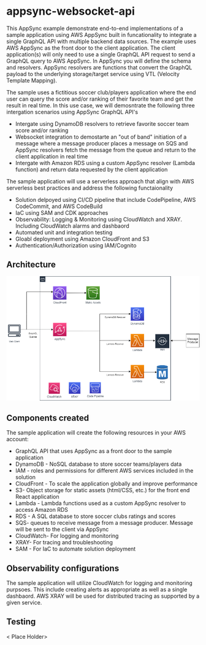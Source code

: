 # appsync-websocket-api

This AppSync example demonstrate end-to-end implementations of a sample application using AWS AppSync built in funcationality to integrate a single GraphQL API with multiple backend data sources. The example uses AWS AppSync as the front door to the client application. The client application(s) will only need to use a single GraphQL API request to send a GraphQL query to AWS AppSync. In AppSync you will define the schema and resolvers. AppSync resolvers are functions that convert the GraphQL payload to the underlying storage/target service using VTL (Velocity Template Mapping). 

The sample uses a fictitious soccer club/players application where the end user can query the score and/or ranking of their favorite team and get the result in real time. In this use case, we will demosntrate the following three intergation scenarios using AppSync GraphQL API's

 - Intergate using DynamoDB resolvers to retrieve favorite soccer team score and/or ranking
 - Websocket integration to demostarte an "out of band" initiation of a message where a message producer places a message on SQS and AppSync resolvers fetch the message from the queue and return to the client application in real time
 - Intergate with Amazon RDS using a custom AppSync resolver (Lambda function) and return data requested by the client application
    
The sample application will use a serverless approach that align with AWS serverless best practices and address the following functaionality
 - Solution delpoyed using CI/CD pipeline that include CodePipeline, AWS CodeCommit, and AWS CodeBuild
 - IaC using SAM and CDK approaches
 - Observability: Logging & Monitoring using CloudWatch and XRAY. Including CloudWatch alarms and dashbaord
 - Automated unit and integration testing
 - Gloabl deployment using Amazon CloudFront and S3
 - Authentication/Authorization using IAM/Cognito

## Architecture

![Architecture diagram](./assets/initial_architecture.png)

## Components created

The sample application will create the following resources in your AWS account: 
 - GraphQL API that uses AppSync as a front door to the sample application
 - DynamoDB - NoSQL database to store soccer teams/players data
 - IAM - roles and permissions for different AWS services included in the solution
 - CloudFront - To scale the application globally and improve performance
 - S3- Object storage for static assets (html/CSS, etc.) for the front end React application
 - Lambda - Lambda functions used as a custom AppSync resolver to access Amazon RDS
 - RDS - A SQL database to store soccer clubs ratings and scores
 - SQS- queues to receive message from a message producer. Message will be sent to the client via AppSync
 - CloudWatch- For logging and monitoring
 - XRAY- For tracing and troubleshooting
 - SAM - For IaC to automate solution deployment
    
## Observability configurations
The sample application will utilize CloudWatch for logging and monitoring purpsoes. This include creating alerts as appropriate as well as a single dashbaord. AWS XRAY will be used for distributed tracing as supported by a given service. 

## Testing  
< Place Holder>